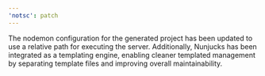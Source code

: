 ```yaml
---
'notsc': patch
---
```


The nodemon configuration for the generated project has been updated to use a relative path for executing the server. Additionally, Nunjucks has been integrated as a templating engine, enabling cleaner templated management by separating template files and improving overall maintainability.
